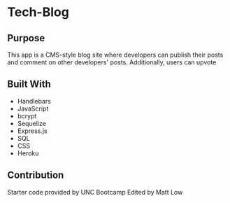 # Tech-Blog

## Purpose
This app is a CMS-style blog site where developers can publish their posts and comment on other developers' posts. Additionally, users can upvote 

## Built With
- Handlebars
- JavaScript
- bcrypt
- Sequelize
- Express.js
- SQL
- CSS
- Heroku

## Contribution
Starter code provided by UNC Bootcamp
Edited by Matt Low